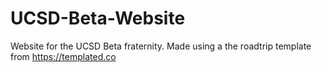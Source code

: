 # UCSD-Beta-Website
Website for the UCSD Beta fraternity. Made using a the roadtrip template from https://templated.co
